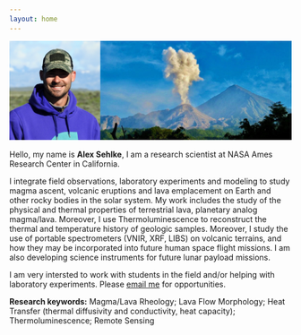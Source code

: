 ```yaml
---
layout: home
---
```


![volcano image](static/introphoto.png)

Hello, my name is **Alex Sehlke**, I am a research scientist at NASA Ames Research Center in California.

[^fn1]: contracting through the Bay Area Environmental Research Institute



I integrate field observations, laboratory experiments and modeling to study magma ascent, volcanic eruptions and lava emplacement on Earth and other rocky bodies in the solar system. My work includes the study of the physical and thermal properties of terrestrial lava, planetary analog magma/lava. Moreover, I use Thermoluminescence to reconstruct the thermal and temperature history of geologic samples. Moreover, I study the use of portable spectrometers (VNIR, XRF, LIBS) on volcanic terrains, and how they may be incorporated into future human space flight missions. I am also developing science instruments for future lunar payload missions.

I am very intersted to work with students in the field and/or helping with laboratory experiments. Please [email me](mailto:alexander.sehlke@nasa.gov) for opportunities.

**Research keywords:** Magma/Lava Rheology; Lava Flow Morphology; Heat Transfer (thermal diffusivity and conductivity, heat capacity); Thermoluminescence; Remote Sensing